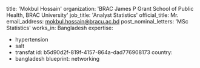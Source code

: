 title: 'Mokbul Hossain'
organization: 'BRAC James P Grant School of Public Health, BRAC University'
job_title: 'Analyst Statistics'
official_title: Mr.
email_address: mokbul.hossain@bracu.ac.bd
post_nominal_letters: 'MSc Statistics'
works_in: Bangladesh
expertise:
  - hypertension
  - salt
  - transfat
id: b5d90d2f-819f-4157-864a-dad776908173
country:
  - bangladesh
blueprint: networking
